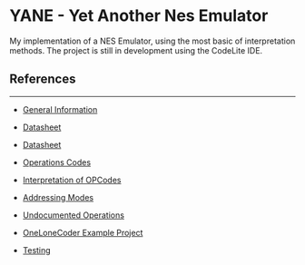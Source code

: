 # YANE - Yet Another Nes Emulator

My implementation of a NES Emulator, using the most basic of interpretation methods.
The project is still in development using the CodeLite IDE.



## References
--------------------------------------
- [General Information](https://en.wikipedia.org/wiki/MOS_Technology_6502)
- [Datasheet](https://www.mdawson.net/vic20chrome/cpu/mos_6500_mpu_preliminary_may_1976.pdf)
- [Datasheet](http://archive.6502.org/datasheets/rockwell_r650x_r651x.pdf)
- [Operations Codes](http://6502.org/tutorials/6502opcodes.html)
- [Interpretation of OPCodes](http://nparker.llx.com/a2/opcodes.html)
- [Addressing Modes](http://www.emulator101.com/6502-addressing-modes.html)
- [Undocumented Operations](http://www.oxyron.de/html/opcodes02.html)

- [OneLoneCoder Example Project](https://github.com/OneLoneCoder/olcNES)
- [Testing](wiki.nesdev.com/w/index.php/Emulator_tests)
